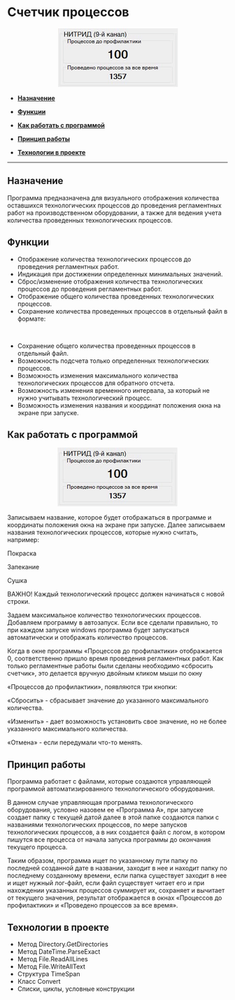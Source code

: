 # Счетчик процессов

<div align="center">
<img src="https://github.com/AlexandrIdVy/processes-counter/blob/master/demo.png">
 
</div>

* **[Назначение](#Назначение)**

* **[Функции](#Функции)**

* **[Как работать с программой](#Какработатьспрограммой)**

* **[Принцип работы](#Принципработы)**

* **[Технологии в проекте](#Технологиивпроекте)**

---

## Назначение

Программа предназначена для визуального отображения количества оставшихся технологических процессов до проведения регламентных работ на производственном оборудовании, а также для ведения учета количества проведенных технологических процессов.

## Функции

* Отображение количества технологических процессов до проведения регламентных работ.
* Индикация при достижении определенных минимальных значений.
* Сброс/изменение отображения количества технологических процессов до проведения регламентных работ.
* Отображение общего количества проведенных технологических процессов.
* Сохранение количества проведенных процессов в отдельный файл в формате: 
 
<div style="margin-left: 540px">
<img src="https://github.com/AlexandrIdVy/processes-counter/blob/master/log.png">
</div>

* Сохранение общего количества проведенных процессов в отдельный файл.
* Возможность подсчета только определенных технологических процессов.
* Возможность изменения максимального количества технологических процессов для обратного отсчета.
* Возможность изменения временного интервала, за который не нужно учитывать технологический процесс. 
* Возможность изменения названия и координат положения окна на экране при запуске. 

## Как работать с программой

<div align="center">
<img src="https://github.com/AlexandrIdVy/processes-counter/blob/master/FindProcess.gif">
</div>

Записываем название, которое будет отображаться в программе и координаты положения окна на экране при запуске. Далее записываем названия технологических процессов, которые нужно считать, например:

Покраска

Запекание

Сушка

ВАЖНО! Каждый технологический процесс должен начинаться с новой строки. 

Задаем максимальное количество технологических процессов. Добавляем программу в автозапуск. Если все сделали правильно, то при каждом запуске windows программа будет запускаться автоматически и отображать количество процессов. 

Когда в окне программы «Процессов до профилактики» отображается 0, соответственно пришло время проведения регламентных работ. Как только регламентные работы были сделаны необходимо «сбросить счетчик», это делается вручную двойным кликом мыши по окну 

«Процессов до профилактики», появляются три кнопки:

«Сбросить» - сбрасывает значение до указанного максимального количества.

«Изменить» - дает возможность установить свое значение, но не более указанного максимального количества.

«Отмена» - если передумали что-то менять.

## Принцип работы

Программа работает с файлами, которые создаются управляющей программой автоматизированного технологического оборудования. 

В данном случае управляющая программа технологического оборудования, условно назовем ее «Программа А», при запуске создает папку с текущей датой далее в этой папке создаются папки с названиями технологических процессов, по мере запусков технологических процессов, а в них создается файл с логом, в котором пишутся все процесса от начала запуска программы до окончания текущего процесса. 

Таким образом, программа ищет по указанному пути папку по последней созданной дате в названии, заходит в нее и находит папку по последнему созданному времени, если папка существует заходит в нее и ищет нужный лог-файл, если файл существует читает его и при нахождении указанных процессов суммирует их, сохраняет и вычитает от текущего значения, результат отображается в окнах «Процессов до профилактики» и «Проведено процессов за все время».

## Технологии в проекте

* Метод Directory.GetDirectories
* Метод DateTime.ParseExact 
* Метод File.ReadAllLines 
* Метод File.WriteAllText 
* Структура TimeSpan 
* Класс Convert 
* Списки, циклы, условные конструкции
